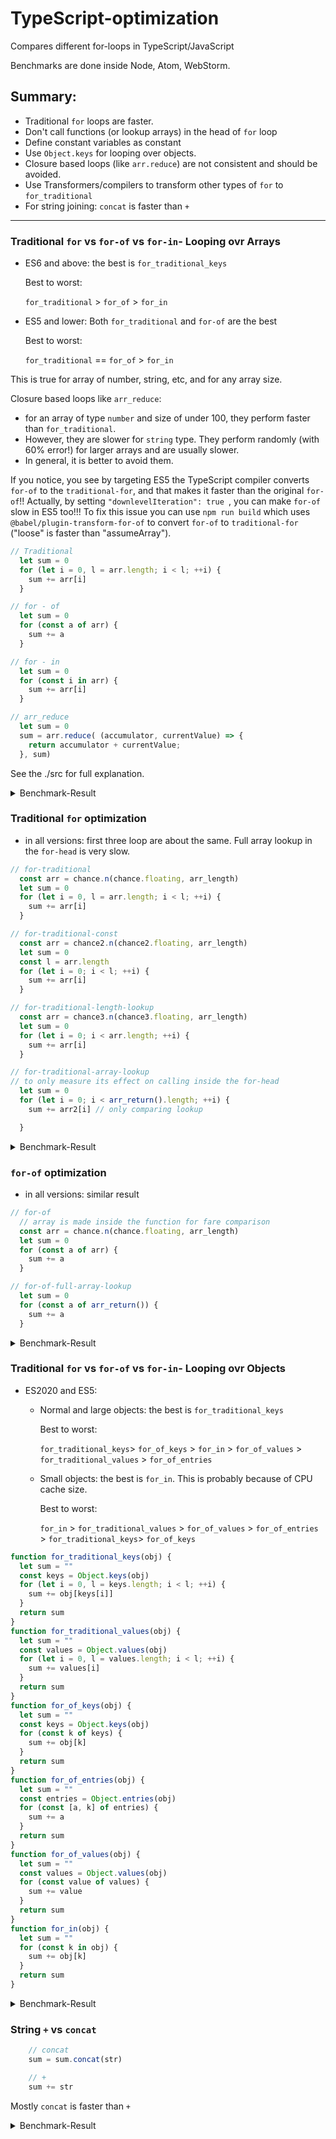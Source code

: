 # TypeScript-optimization
Compares different for-loops in TypeScript/JavaScript

Benchmarks are done inside Node, Atom, WebStorm.

## Summary:
- Traditional `for` loops are faster.
- Don't call functions (or lookup arrays) in the head of `for` loop
- Define constant variables as constant
- Use `Object.keys` for looping over objects.
- Closure based loops (like `arr.reduce`) are not consistent and should be avoided.
- Use Transformers/compilers to transform other types of `for` to  `for_traditional`
- For string joining: `concat` is faster than `+`

---------------------------

### Traditional `for` vs `for-of` vs `for-in`- Looping ovr Arrays

- ES6 and above: the best is `for_traditional_keys`
                     
    Best to worst:   
         
    `for_traditional` > `for_of` > `for_in` 
     
- ES5 and lower: Both `for_traditional` and `for-of` are the best
                                      
    Best to worst:   
          
    `for_traditional` == `for_of` > `for_in` 
    
This is true for array of number, string, etc, and for any array size.


Closure based loops like `arr_reduce`:
- for an array of type `number` and size of under 100, they perform faster than `for_traditional`. 
- However, they are slower for `string` type. They perform randomly (with 60% error!) for larger arrays and are usually slower. 
- In general, it is better to avoid them.


If you notice, you see by targeting ES5 the TypeScript compiler converts `for-of` to the `traditional-for`, and that makes it faster than the original `for-of`!! Actually, by setting `"downlevelIteration": true
`, you can make `for-of` slow in ES5 too!!!  To fix this issue you can use `npm run build` which uses `@babel/plugin-transform-for-of` to convert `for-of` to `traditional-for` ("loose" is faster than "assumeArray").

```typescript
// Traditional
  let sum = 0
  for (let i = 0, l = arr.length; i < l; ++i) {
    sum += arr[i]
  }

// for - of
  let sum = 0
  for (const a of arr) {
    sum += a
  }

// for - in
  let sum = 0
  for (const i in arr) {
    sum += arr[i]
  }

// arr_reduce
  let sum = 0
  sum = arr.reduce( (accumulator, currentValue) => {
    return accumulator + currentValue;
  }, sum)
```
See the ./src for full explanation.

<details>
<summary>Benchmark-Result</summary>

    -------------------    
    ES2020:
    
    array size of 10
    number array
    for_traditional x 93,918,160 ops/sec Â±2.26% (85 runs sampled)
    for_of x 20,043,782 ops/sec Â±0.64% (94 runs sampled)
    for_in x 1,855,402 ops/sec Â±0.89% (95 runs sampled)
    arr_reduce x 135,985,370 ops/sec ±1.46% (92 runs sampled)
    Fastest is arr_reduce
    
    string array
    for_traditional_str x 13,547,429 ops/sec ±2.45% (87 runs sampled)
    for_of_str x 14,918,883 ops/sec ±0.77% (90 runs sampled)
    for_in_str x 1,716,358 ops/sec ±0.84% (95 runs sampled)
    arr_reduce_str x 12,690,067 ops/sec ±1.17% (86 runs sampled)
    Fastest is for_of_str
        
    -------------------        
    array size of 100
    number array
    for_traditional x 9,624,379 ops/sec Â±0.29% (91 runs sampled)
    for_of x 2,293,562 ops/sec Â±0.83% (91 runs sampled)
    for_in x 257,905 ops/sec Â±0.34% (97 runs sampled)
    arr_reduce x 21,633,016 ops/sec ±0.23% (97 runs sampled)
    Fastest is arr_reduce
    
    string array
    for_traditional_str x 1,454,960 ops/sec ±1.15% (90 runs sampled)
    for_of_str x 1,180,783 ops/sec ±3.83% (81 runs sampled)
    for_in_str x 232,177 ops/sec ±2.85% (87 runs sampled)
    arr_reduce_str x 1,455,498 ops/sec ±1.18% (89 runs sampled)
    Fastest is for_traditional_str, arr_reduce_str
    
    -------------------    
    array size of 1000
    number array
    for_traditional x 807,444 ops/sec Â±0.22% (89 runs sampled)
    for_of x 310,846 ops/sec Â±0.62% (96 runs sampled)
    for_in x 27,566 ops/sec Â±0.33% (96 runs sampled)
    arr_reduce x 649,244 ops/sec ±59.91% (78 runs sampled)
    Fastest is for_traditional
    
    string array
    for_traditional_str x 157,778 ops/sec ±0.55% (94 runs sampled)
    for_of_str x 149,066 ops/sec ±0.77% (91 runs sampled)
    for_in_str x 25,421 ops/sec ±0.74% (89 runs sampled)
    arr_reduce_str x 147,033 ops/sec ±6.85% (86 runs sampled)
    Fastest is for_traditional_str

    -------------------    
    ES5:

    number array
    array size of 1000
    number array
    for_traditional x 806,810 ops/sec Â±0.32% (93 runs sampled)
    for_of x 809,966 ops/sec Â±0.28% (97 runs sampled)
    for_in x 27,447 ops/sec Â±0.41% (96 runs sampled)
    arr_reduce x 1,093,011 ops/sec ±57.46% (95 runs sampled)
    Fastest is for_of
    
    string array
    for_traditional_str x 158,800 ops/sec ±0.73% (92 runs sampled)
    for_of_str x 160,705 ops/sec ±0.38% (90 runs sampled)
    for_in_str x 25,161 ops/sec ±0.43% (95 runs sampled)
    arr_reduce_str x 155,332 ops/sec ±3.94% (94 runs sampled)
    Fastest is for_of_str,arr_reduce_str
    
</details>

### Traditional `for` optimization

- in all versions: first three loop are about the same. Full array lookup in the `for-head` is very slow.

```typescript
// for-traditional
  const arr = chance.n(chance.floating, arr_length) 
  let sum = 0
  for (let i = 0, l = arr.length; i < l; ++i) {
    sum += arr[i]
  }

// for-traditional-const
  const arr = chance2.n(chance2.floating, arr_length)
  let sum = 0
  const l = arr.length
  for (let i = 0; i < l; ++i) {
    sum += arr[i]
  }

// for-traditional-length-lookup
  const arr = chance3.n(chance3.floating, arr_length)
  let sum = 0
  for (let i = 0; i < arr.length; ++i) {
    sum += arr[i]
  }

// for-traditional-array-lookup
// to only measure its effect on calling inside the for-head
  let sum = 0
  for (let i = 0; i < arr_return().length; ++i) {
    sum += arr2[i] // only comparing lookup

  }
```

<details>
<summary>Benchmark-Result</summary>

    ES2020:
    -------------------    
    array size of 10
    number array
    for_traditional x 62,302 ops/sec Â±0.72% (89 runs sampled)
    for_traditional_const x 61,790 ops/sec Â±0.97% (93 runs sampled)
    for_traditional_length_lookup x 62,299 ops/sec Â±1.11% (87 runs sampled)
    for_traditional_full_lockup x 5,647 ops/sec Â±0.94% (93 runs sampled)
    Fastest is for_traditional
    -------------------    

    array size of 100
    number array
    for_traditional x 6,481 ops/sec Â±0.81% (93 runs sampled)
    for_traditional_const x 6,575 ops/sec Â±0.90% (93 runs sampled)
    for_traditional_length_lookup x 6,590 ops/sec Â±0.86% (93 runs sampled)
    for_traditional_full_lockup x 65.56 ops/sec Â±0.89% (68 runs sampled)
    Fastest is for_traditional_length_lookup,for_traditional_const

    -------------------    
    array size of 1000
    number array
    for_traditional x 645 ops/sec Â±0.92% (91 runs sampled)
    for_traditional_const x 643 ops/sec Â±0.83% (91 runs sampled)
    for_traditional_length_lookup x 661 ops/sec Â±0.57% (91 runs sampled)
    for_traditional_full_lockup x 0.66 ops/sec Â±0.67% (6 runs sampled)
    Fastest is for_traditional_length_lookup

    -------------------    
    ES5:

    array size of 1000
    number array
    for_traditional x 652 ops/sec Â±0.63% (90 runs sampled)
    for_traditional_const x 654 ops/sec Â±0.99% (91 runs sampled)
    for_traditional_length_lookup x 651 ops/sec Â±1.00% (92 runs sampled)
    for_traditional_full_lockup x 0.66 ops/sec Â±0.79% (6 runs sampled)
    Fastest is for_traditional,for_traditional_const,for_traditional_length_lookup
    
</details>


### `for-of` optimization

- in all versions: similar result

```typescript
// for-of
  // array is made inside the function for fare comparison
  const arr = chance.n(chance.floating, arr_length)
  let sum = 0
  for (const a of arr) {
    sum += a
  }

// for-of-full-array-lookup
  let sum = 0
  for (const a of arr_return()) {
    sum += a
  }
```

<details>
<summary>Benchmark-Result</summary>

    ES2020:

    -------------------    
    array size of 10
    number array
    for_of x 65,064 ops/sec Â±0.89% (89 runs sampled)
    for_of_full_lookup x 65,289 ops/sec Â±0.92% (94 runs sampled)
    Fastest is for_of_full_lookup,for_of
        
    -------------------    

    array size of 100
    number array
    for_of x 6,542 ops/sec Â±0.74% (93 runs sampled)
    for_of_full_lookup x 6,549 ops/sec Â±1.09% (93 runs sampled)
    Fastest is for_of,for_of_full_lookup
    
    -------------------    

    array size of 1000
    number array
    for_of x 663 ops/sec Â±0.91% (91 runs sampled)
    for_of_full_lookup x 665 ops/sec Â±0.89% (92 runs sampled)
    Fastest is for_of_full_lookup,for_of

    -------------------    
    ES5:

    array size of 1000
    number array
    for_of x 652 ops/sec Â±1.09% (90 runs sampled)
    for_of_full_lookup x 654 ops/sec Â±0.75% (93 runs sampled)
    Fastest is for_of_full_lookup,for_of

</details>


### Traditional `for` vs `for-of` vs `for-in`- Looping ovr Objects

- ES2020 and ES5: 
    - Normal and large objects:  the best is `for_traditional_keys`
    
        Best to worst:   
        
        `for_traditional_keys`> `for_of_keys` > `for_in` > `for_of_values` > `for_traditional_values` > `for_of_entries`
    
    - Small objects:  the best is `for_in`.  This is probably because of CPU cache size.
   
        Best to worst:   
        
        `for_in` > `for_traditional_values` > `for_of_values` >  `for_of_entries` > `for_traditional_keys`> `for_of_keys`   

```typescript
function for_traditional_keys(obj) {
  let sum = ""
  const keys = Object.keys(obj)
  for (let i = 0, l = keys.length; i < l; ++i) {
    sum += obj[keys[i]]
  }
  return sum
}
function for_traditional_values(obj) {
  let sum = ""
  const values = Object.values(obj)
  for (let i = 0, l = values.length; i < l; ++i) {
    sum += values[i]
  }
  return sum
}
function for_of_keys(obj) {
  let sum = ""
  const keys = Object.keys(obj)
  for (const k of keys) {
    sum += obj[k]
  }
  return sum
}
function for_of_entries(obj) {
  let sum = ""
  const entries = Object.entries(obj)
  for (const [a, k] of entries) {
    sum += a
  }
  return sum
}
function for_of_values(obj) {
  let sum = ""
  const values = Object.values(obj)
  for (const value of values) {
    sum += value
  }
  return sum
}
function for_in(obj) {
  let sum = ""
  for (const k in obj) {
    sum += obj[k]
  }
  return sum
}
```

<details>
<summary>Benchmark-Result</summary>

 -------------------    
    ES2020:
    
    object size of 10
    obj string string
    for_traditional_keys x 5,198,136 ops/sec ±1.07% (88 runs sampled)
    for_traditional_values x 10,641,417 ops/sec ±0.65% (92 runs sampled)
    for_of_keys x 4,964,972 ops/sec ±1.14% (88 runs sampled)
    for_of_entries x 5,432,608 ops/sec ±1.08% (89 runs sampled)
    for_of_values x 10,047,025 ops/sec ±0.34% (95 runs sampled)
    for_in x 32,279,989 ops/sec ±0.39% (97 runs sampled)
    Fastest is for_in
        
    object size of 17
    obj string string
    for_traditional_keys x 2,812,406 ops/sec ±1.11% (88 runs sampled)
    for_traditional_values x 6,925,259 ops/sec ±0.52% (93 runs sampled)
    for_of_keys x 2,618,206 ops/sec ±1.54% (83 runs sampled)
    for_of_entries x 3,116,106 ops/sec ±1.33% (90 runs sampled)
    for_of_values x 6,625,984 ops/sec ±0.34% (93 runs sampled)
    for_in x 26,191,330 ops/sec ±1.26% (95 runs sampled)
    Fastest is for_in
    
    object size of 20
    obj string string
    for_traditional_keys x 1,127,018 ops/sec ±1.29% (88 runs sampled)
    for_traditional_values x 279,544 ops/sec ±0.39% (95 runs sampled)
    for_of_keys x 1,112,033 ops/sec ±0.78% (86 runs sampled)
    for_of_entries x 191,583 ops/sec ±0.38% (96 runs sampled)
    for_of_values x 276,410 ops/sec ±1.27% (93 runs sampled)
    for_in x 767,111 ops/sec ±1.19% (83 runs sampled)
    Fastest is for_traditional_keys
    -------------------        
    
    object size of 100
    obj string string
    for_traditional_keys x 200,249 ops/sec ±1.09% (90 runs sampled)
    for_traditional_values x 53,648 ops/sec ±0.93% (93 runs sampled)
    for_of_keys x 193,080 ops/sec ±1.87% (86 runs sampled)
    for_of_entries x 36,891 ops/sec ±0.96% (92 runs sampled)
    for_of_values x 54,290 ops/sec ±0.54% (94 runs sampled)
    for_in x 164,450 ops/sec ±0.95% (93 runs sampled)
    Fastest is for_traditional_keys
        
    -------------------    
    object size of 1000
    obj string string
    for_traditional_keys x 9,539 ops/sec ±0.58% (93 runs sampled)
    for_traditional_values x 4,322 ops/sec ±0.42% (93 runs sampled)
    for_of_keys x 9,606 ops/sec ±0.59% (89 runs sampled)
    for_of_entries x 3,155 ops/sec ±0.25% (96 runs sampled)
    for_of_values x 4,370 ops/sec ±0.33% (96 runs sampled)
    for_in x 8,779 ops/sec ±0.61% (92 runs sampled)
    Fastest is for_of_keys

    -------------------    
    ES5:

    object size of 1000
    obj string string
    for_traditional_keys x 9,348 ops/sec ±0.47% (95 runs sampled)
    for_traditional_values x 4,236 ops/sec ±0.57% (95 runs sampled)
    for_of_keys x 9,019 ops/sec ±1.60% (90 runs sampled)
    for_of_entries x 3,151 ops/sec ±0.20% (96 runs sampled)
    for_of_values x 4,288 ops/sec ±0.35% (95 runs sampled)
    for_in x 7,958 ops/sec ±0.87% (86 runs sampled)
    Fastest is for_traditional_keys
    
</details>


### String `+` vs `concat`
```ts
    // concat
    sum = sum.concat(str)

    // +
    sum += str
```
Mostly `concat` is faster than `+`

<details>
<summary>Benchmark-Result</summary>
```

    string length: 38
    object size of 3
    obj string string
    for_traditional_keys x 13,019,511 ops/sec ±0.71% (89 runs sampled)
    for_traditional_keys_concat x 13,068,025 ops/sec ±0.72% (90 runs sampled)
    for_in x 30,911,643 ops/sec ±0.95% (89 runs sampled)
    for_in_concat x 31,078,136 ops/sec ±1.31% (88 runs sampled)
    Fastest is for_in_concat,for_in

    string length: 72
    object size of 5
    obj string string
    for_traditional_keys x 8,173,944 ops/sec ±1.13% (88 runs sampled)
    for_traditional_keys_concat x 8,364,054 ops/sec ±0.99% (93 runs sampled)
    for_in x 19,812,720 ops/sec ±0.93% (92 runs sampled)
    for_in_concat x 20,096,737 ops/sec ±0.88% (92 runs sampled)
    Fastest is for_in_concat

    string length: 124
    object size of 10
    obj string string
    for_traditional_keys x 4,342,449 ops/sec ±1.02% (88 runs sampled)
    for_traditional_keys_concat x 4,248,121 ops/sec ±1.95% (87 runs sampled)
    for_in x 11,853,136 ops/sec ±1.19% (88 runs sampled)
    for_in_concat x 11,602,182 ops/sec ±1.58% (87 runs sampled)
    Fastest is for_in

    string length: 1227
    object size of 100
    obj string string
    for_traditional_keys x 194,822 ops/sec ±1.03% (90 runs sampled)
    for_traditional_keys_concat x 196,711 ops/sec ±0.93% (94 runs sampled)
    for_in x 146,565 ops/sec ±1.80% (87 runs sampled)
    for_in_concat x 145,208 ops/sec ±1.91% (84 runs sampled)
    Fastest is for_traditional_keys_concat

    string length 12432
    object size of 1000
    obj string string
    for_traditional_keys x 8,477 ops/sec ±1.58% (89 runs sampled)
    for_traditional_keys_concat x 8,924 ops/sec ±0.54% (94 runs sampled)
    for_in x 8,028 ops/sec ±0.74% (92 runs sampled)
    for_in_concat x 7,965 ops/sec ±0.75% (90 runs sampled)
    Fastest is for_traditional_keys_concat

```
</details>
